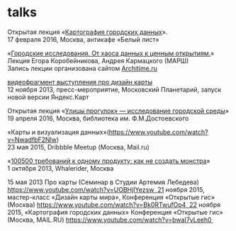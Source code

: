 # talks


Открытая лекция «[Картография городских данных](https://www.youtube.com/watch?v=6Eu5PFUbn2Q)».  
17 февраля 2016, Москва, антикафе «Белый лист»  
  
«[Городские исследования. От хаоса данных к ценным открытиям.](https://www.youtube.com/watch?v=NXljtH2_s-0)»  
Лекция Егора Коробейникова, Андрея Кармацкого (МАРШ)  
Запись лекции организована сайтом [Architime.ru](http://architime.ru/video/urban_research.htm)  
  
[видеофрагмент выступления про дизайн карты](https://www.youtube.com/watch?v=NXljtH2_s-0)  
12 ноября 2013, пресс-мероприятие, Московский Планетарий, запуск новой версии Яндекс.Карт  
  
Открытая лекция «[Улицы прогулок» — исследование городской среды](https://www.youtube.com/watch?v=jH08hezLFeM)»  
19 апреля 2016, Москва, библиотека им. Ф.М.Достоевского  
  
«Карты и визуализация данных»(https://www.youtube.com/watch?v=NwadfbF2Nlw)  
23 мая 2015, Dribbble Meetup (Москва, Mail.ru)  
  
«[100500 требований к одному продукту: как не создать монстра](https://vimeo.com/79665571)»  
1 октября 2013, Whalerider, Москва  

15 мая 2013 Про карты (Семинар в Студии Артемия Лебедева) https://www.youtube.com/watch?v=UOBHjIYezsw  21 ноября 2015, мастер-класс «Дизайн карты мира»,  Конференция «Открытые гис» (Москва) https://www.youtube.com/watch?v=Bk0RTwufOp4  22 ноября 2015, «Картография городских данных» Конференция «Открытые гис» (Москва, MAIL.RU) https://www.youtube.com/watch?v=bwaI7vLeeh0 
